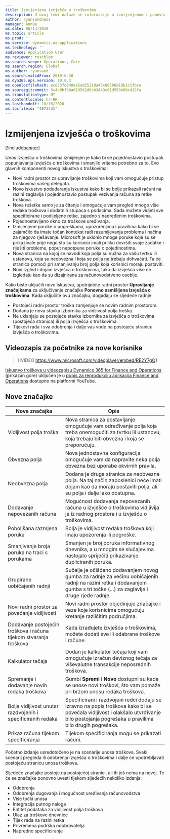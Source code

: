 ```yaml
---
title: Izmijenjena izvješća o troškovima
description: U ovoj temi nalaze se informacije o izmijenjenom i ponovno osmišljenom iskustvu za unos izvješća o troškovima u aplikaciji Microsoft Dynamics 365 Finance. Novo iskustvo pojednostavljuje postupak popunjavanja izvješća o troškovima i smanjuje potrebno vrijeme.
author: ryansandness
manager: AnnBe
ms.date: 06/14/2019
ms.topic: article
ms.prod: ''
ms.service: dynamics-ax-applications
ms.technology: ''
audience: Application User
ms.reviewer: roschlom
ms.search.scope: Operations, Core
ms.search.region: Global
ms.author: ryansand
ms.search.validFrom: 2019-6-30
ms.dyn365.ops.version: 10.0.3
ms.openlocfilehash: ec8737d848ae5ad25219a43c68306d19b1c1fbce
ms.sourcegitcommit: 5c4c9bf3ba018562d6cb3443c01d550489c415fa
ms.translationtype: HT
ms.contentlocale: hr-HR
ms.lasthandoff: 10/16/2020
ms.locfileid: "4073431"
---
```

# <a name="redesigned-expense-reports"></a>Izmijenjena izvješća o troškovima
[!include[banner](../includes/banner.md)]

Unos izvješća o troškovima izmijenjen je kako bi se pojednostavio postupak popunjavanja izvješća o troškovima i smanjilo vrijeme potrebno za to. Evo glavnih komponenti novog iskustva s troškovima:

- Novi radni prostor za upravljanje troškovima koji vam omogućuje pristup troškovima vašeg delegata.
- Novo iskustvo podudaranja iskustva kako bi se bolje prikazali računi na razini zaglavlja i pojednostavio postupak vezivanja računa za retke troškova.
- Nova rešetka samo je za čitanje i omogućuje vam pregled mnogo više redaka troškova i dodatnih stupaca s podacima. Sada možete vidjeti sve specificirane i podijeljene retke, zajedno s nadređenim troškovima.
- Pojednostavljeno okno za troškove uređivanja.
- Izmijenjene poruke o pogreškama, upozorenjima i pravilima kako bi se zajamčilo da imate točan kontekst radi razumijevanja problema i načina za njegovo rješavanje. Microsoft je uklonio mnoge poruke koje su se prikazivale prije nego što su korisnici imali priliku dovršiti svoje zadatke i riješiti probleme, poput nepotpune poruke o pojedinostima.
- Nova stranica na kojoj se navodi koja polja su nužna za vašu tvrtku ili ustanovu, koja su neobvezna i koja se polja ne trebaju dohvaćati. Ta će stranica pomoći pri smanjivanju broj polja koja korisnici moraju postaviti.
- Novi izgled i dojam izvješća o troškovima, tako da izvješća više ne izgledaju kao da su dizajnirana za računovodstveno osoblje.

Kako biste uključili novo iskustvo, upotrijebite radni prostor **Upravljanje značajkama** za uključivanje značajke **Ponovno osmišljena izvješća o troškovima**. Kada uključite ovu značajku, događaju se sljedeće radnje:

- Postojeći radni prostor troška zamjenjuje se novim radnim prostorom.
- Dodana je nova stavka izbornika za vidljivost polja troška.
- Ne uklanjaju se postojeće stavke izbornika za izvješća o troškovima (postojeća stranica) ili polja izvješća o troškovima.
- Tijekovi rada i sva odobrenja i dalje vas vode na postojeću stranicu izvješća o troškovima.

## <a name="getting-started-video-for-new-users"></a>Videozapis za početnike za nove korisnike

> [!VIDEO https://www.microsoft.com/videoplayer/embed/RE2Y7gO]

[Iskustvo troškova u videozapisu Dynamics 365 for Finance and Operations](https://youtu.be/Ocy-MsTvEE0) (prikazan gore) uključen je u [popis za reprodukciju aplikacija Finance and Operations](https://www.youtube.com/playlist?list=PLcakwueIHoT_SYfIaPGoOhloFoCXiUSyW) dostupno na platformi YouTube.

## <a name="new-features"></a>Nove značajke

| Nova značajka | Opis |
|---|----|
| Vidljivost polja troška | Nova stranica za postavljanje omogućuje vam određivanje polja koja treba onemogućiti za tvrtku ili ustanovu, koja trebaju biti obvezna i koja se preporučuju. |
| Obvezna polja | Nova jednostavna konfiguracija omogućuje vam da napravite neka polja obvezna bez uporabe okvirnih pravila. |
| Neobvezna polja | Dodana je druga stranica za neobvezna polja. Na taj način zaposlenici neće imati dojam kao da moraju postaviti polja, ali su polja i dalje lako dostupna. |
| Dodavanje nepovezanih računa | Mogućnost dodavanja nepovezanih računa u izvješće o troškovima vidljivija je iz radnog prostora i u izvješću o troškovima. |
| Poboljšana razmjena poruka | Bolja je vidljivost redaka troškova koji imaju upozorenja ili pogreške. |
| Smanjivanje broja poruka na traci s porukama| Smanjen je broj poruka informativnog dnevnika, a u mnogim se slučajevima nastojalo spriječiti prikazivanje dupliciranih poruka. |
| Grupirane uobičajenih radnji | Sučelje je očišćeno dodavanjem novog gumba za radnje za većinu uobičajenih radnji na razini retka i dodavanjem gumba s tri točke (...) za zaglavlje i druge rjeđe radnje. |
| Novi radni prostor za povećanje vidljivosti | Novi radni prostor objedinjuje značajke i veze koje korisnicima omogućuju kretanje različitim područjima. |
| Dodavanje postojećih troškova i računa tijekom stvaranja troškova | Kada izrađujete izvješća o troškovima, možete dodati sve ili odabrane troškove i račune. |
| Kalkulator tečaja | Dodan je kalkulator tečaja koji vam omogućuje izračun deviznog tečaja za viševalutne transakcije neposrednih troškova. |
| Spremanje i dodavanje novih redaka troškova | Gumbi **Spremi** i **Novo** dostupni su kada se unose novi troškovi, što vam pomaže pri brzom unosu redaka troškova. |
| Bolja vidljivost unutar razdvojenih i specificiranih redaka | Specificirani i razdvojeni redci dodaju se izravno na popis troškova kako bi se povećala vidljivost i olakšalo utvrđivanje bilo postojanja pogrešaka u pravilima bilo drugih pogrešaka. |
| Prikaz računa tijekom specificiranja | Tijekom specificiranja mogu se prikazati računi. |

Početno izdanje usredotočeno je na scenarije unosa troškova. Svaki scenarij pregleda ili odobrenja izvješća o troškovima i dalje će upotrebljavati postojeću stranicu unosa troškova.

Sljedeće značajke postoje na postojećoj stranici, ali ih još nema na novoj. Te će se značajke ponovno uvesti tijekom sljedećih nekoliko izdanja:

- Odobrenja
- Odobrenja dugovanja i mogućnost uređivanja računovodstva
- Više točki unosa
- Integracija putnog naloga
- Entitet podataka za vidljivost polja troškova
- Ulaz za troškove dnevnice
- Tijek rada na razini retka
- Privremena podrška odobravatelja
- Napredno specificiranje
